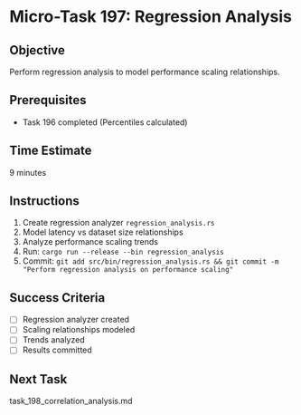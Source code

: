# Micro-Task 197: Regression Analysis

## Objective
Perform regression analysis to model performance scaling relationships.

## Prerequisites  
- Task 196 completed (Percentiles calculated)

## Time Estimate
9 minutes

## Instructions
1. Create regression analyzer `regression_analysis.rs`
2. Model latency vs dataset size relationships
3. Analyze performance scaling trends
4. Run: `cargo run --release --bin regression_analysis`
5. Commit: `git add src/bin/regression_analysis.rs && git commit -m "Perform regression analysis on performance scaling"`

## Success Criteria
- [ ] Regression analyzer created
- [ ] Scaling relationships modeled
- [ ] Trends analyzed
- [ ] Results committed

## Next Task
task_198_correlation_analysis.md